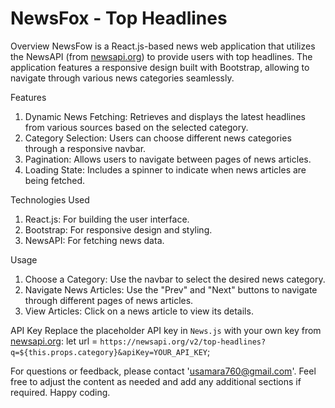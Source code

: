 #					        NewsFox - Top Headlines

Overview
NewsFow is a React.js-based news web application that utilizes the NewsAPI (from [newsapi.org](https://newsapi.org)) to provide users with top headlines. 
The application features a responsive design built with Bootstrap, allowing to navigate through various news categories seamlessly.

Features
1. Dynamic News Fetching: Retrieves and displays the latest headlines from various sources based on the selected category.
2. Category Selection: Users can choose different news categories through a responsive navbar.
3. Pagination: Allows users to navigate between pages of news articles.
4. Loading State: Includes a spinner to indicate when news articles are being fetched.

Technologies Used
1. React.js: For building the user interface.
2. Bootstrap: For responsive design and styling.
3. NewsAPI: For fetching news data.

Usage
1. Choose a Category: Use the navbar to select the desired news category.
2. Navigate News Articles: Use the "Prev" and "Next" buttons to navigate through different pages of news articles.
3. View Articles: Click on a news article to view its details.

API Key
Replace the placeholder API key in `News.js` with your own key from [newsapi.org](https://newsapi.org):
let url = `https://newsapi.org/v2/top-headlines?q=${this.props.category}&apiKey=YOUR_API_KEY`;


For questions or feedback, please contact 'usamara760@gmail.com'.
Feel free to adjust the content as needed and add any additional sections if required.
Happy coding.
